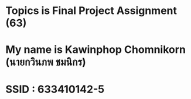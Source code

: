 # Topics is Final Project Assignment (63)
# My name is Kawinphop Chomnikorn (นายกวินภพ ชมนิกร)
# SSID : 633410142-5
